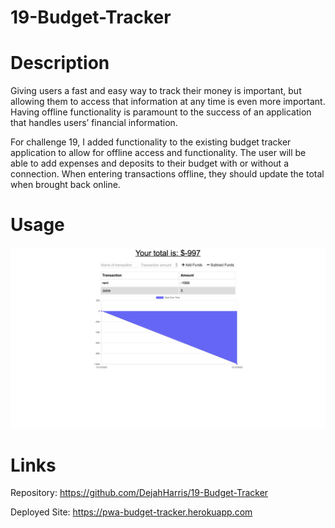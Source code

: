 # 19-Budget-Tracker
# Description
Giving users a fast and easy way to track their money is important, but allowing them to access that information at any time is even more important. Having offline functionality is paramount to the success of an application that handles users’ financial information.

For challenge 19, I added functionality to the existing budget tracker application to allow for offline access and functionality. The user will be able to add expenses and deposits to their budget with or without a connection. When entering transactions offline, they should update the total when brought back online.

# Usage 
![Usage](/images/Screenshot%202022-12-12%20at%2010.08.57%20PM.png "Screenshot 1")

# Links
Repository: https://github.com/DejahHarris/19-Budget-Tracker

Deployed Site: https://pwa-budget-tracker.herokuapp.com
